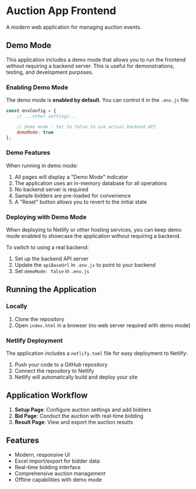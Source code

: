 # Auction App Frontend

A modern web application for managing auction events.

## Demo Mode

This application includes a demo mode that allows you to run the frontend without requiring a backend server. This is useful for demonstrations, testing, and development purposes.

### Enabling Demo Mode

The demo mode is **enabled by default**. You can control it in the `.env.js` file:

```javascript
const envConfig = {
    // ...other settings...

    // Demo mode - Set to false to use actual backend API
    demoMode: true
};
```

### Demo Features

When running in demo mode:

1. All pages will display a "Demo Mode" indicator
2. The application uses an in-memory database for all operations
3. No backend server is required
4. Sample bidders are pre-loaded for convenience
5. A "Reset" button allows you to revert to the initial state

### Deploying with Demo Mode

When deploying to Netlify or other hosting services, you can keep demo mode enabled to showcase the application without requiring a backend.

To switch to using a real backend:

1. Set up the backend API server
2. Update the `apiBaseUrl` in `.env.js` to point to your backend
3. Set `demoMode: false` in `.env.js`

## Running the Application

### Locally

1. Clone the repository
2. Open `index.html` in a browser (no web server required with demo mode)

### Netlify Deployment

The application includes a `netlify.toml` file for easy deployment to Netlify:

1. Push your code to a GitHub repository
2. Connect the repository to Netlify
3. Netlify will automatically build and deploy your site

## Application Workflow

1. **Setup Page**: Configure auction settings and add bidders
2. **Bid Page**: Conduct the auction with real-time bidding
3. **Result Page**: View and export the auction results

## Features

- Modern, responsive UI
- Excel import/export for bidder data
- Real-time bidding interface
- Comprehensive auction management
- Offline capabilities with demo mode
